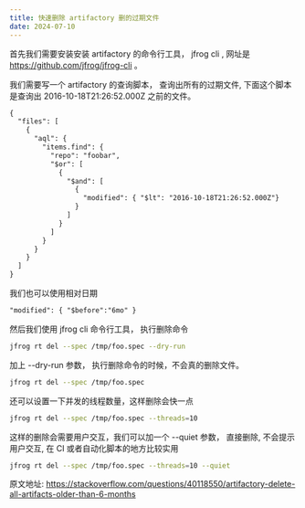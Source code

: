 ```yaml
---
title: 快速删除 artifactory 删的过期文件
date: 2024-07-10
---
```


首先我们需要安装安装 artifactory 的命令行工具， jfrog cli , 网址是 https://github.com/jfrog/jfrog-cli 。

我们需要写一个 artifactory 的查询脚本， 查询出所有的过期文件, 下面这个脚本是查询出 2016-10-18T21:26:52.000Z 之前的文件。
```txt
{
  "files": [
    {
      "aql": {
        "items.find": {
          "repo": "foobar",
          "$or": [
            {
              "$and": [
                {
                  "modified": { "$lt": "2016-10-18T21:26:52.000Z"}
                }
              ]
            }
          ]
        }
      }
    }
  ]
}
```
我们也可以使用相对日期
```txt
"modified": { "$before":"6mo" }
```

然后我们使用 jfrog cli 命令行工具， 执行删除命令
```bash
jfrog rt del --spec /tmp/foo.spec --dry-run
```
加上 --dry-run 参数， 执行删除命令的时候，不会真的删除文件。
```bash
jfrog rt del --spec /tmp/foo.spec 
```
还可以设置一下并发的线程数量，这样删除会快一点
```bash
jfrog rt del --spec /tmp/foo.spec --threads=10
```
这样的删除会需要用户交互，我们可以加一个 --quiet 参数， 直接删除, 不会提示用户交互, 在 CI 或者自动化脚本的地方比较实用
```bash
jfrog rt del --spec /tmp/foo.spec --threads=10 --quiet
```

原文地址: https://stackoverflow.com/questions/40118550/artifactory-delete-all-artifacts-older-than-6-months